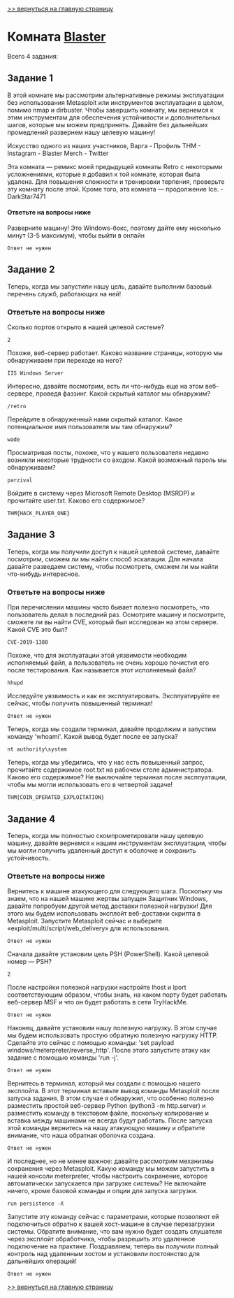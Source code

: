 [>> вернуться на главную страницу](https://github.com/BEPb/tryhackme/blob/master/README.md)

# Комната [Blaster](https://tryhackme.com/r/room/blaster) 

Всего 4 задания:
## Задание 1
В этой комнате мы рассмотрим альтернативные режимы эксплуатации без использования Metasploit или инструментов 
эксплуатации в целом, помимо nmap и dirbuster. Чтобы завершить комнату, мы вернемся к этим инструментам для 
обеспечения устойчивости и дополнительных шагов, которые мы можем предпринять. Давайте без дальнейших промедлений 
развернем нашу целевую машину!   

Искусство одного из наших участников, Варга -  Профиль THM  -  Instagram  -  Blaster Merch  - Twitter

Эта комната — ремикс моей предыдущей комнаты Retro с некоторыми усложнениями, которые я добавил к той комнате, 
которая была удалена. Для повышения сложности и тренировки терпения, проверьте эту комнату после этой. Кроме того, 
эта комната — продолжение Ice. - DarkStar7471  

#### Ответьте на вопросы ниже
Разверните машину! Это Windows-бокс, поэтому дайте ему несколько минут (3-5 максимум), чтобы выйти в онлайн
```commandline
Ответ не нужен
```

## Задание 2
Теперь, когда мы запустили нашу цель, давайте выполним базовый перечень служб, работающих на ней!

### Ответьте на вопросы ниже
Сколько портов открыто в нашей целевой системе?
```commandline
2
```
Похоже, веб-сервер работает. Каково название страницы, которую мы обнаруживаем при переходе на него?
```commandline
IIS Windows Server
```
Интересно, давайте посмотрим, есть ли что-нибудь еще на этом веб-сервере, проведя фаззинг. Какой скрытый каталог мы 
обнаружим? 
```commandline
/retro
```
Перейдите в обнаруженный нами скрытый каталог. Какое потенциальное имя пользователя мы там обнаружим?
```commandline
wade
```
Просматривая посты, похоже, что у нашего пользователя недавно возникли некоторые трудности со входом. Какой 
возможный пароль мы обнаруживаем? 
```commandline
parzival
```
Войдите в систему через Microsoft Remote Desktop (MSRDP) и прочитайте user.txt. Каково его содержимое?
```commandline
THM{HACK_PLAYER_ONE}
```

## Задание 3
Теперь, когда мы получили доступ к нашей целевой системе, давайте посмотрим, сможем ли мы найти способ эскалации. 
Для начала давайте разведаем систему, чтобы посмотреть, сможем ли мы найти что-нибудь интересное. 

### Ответьте на вопросы ниже
При перечислении машины часто бывает полезно посмотреть, что пользователь делал в последний раз. Осмотрите машину и 
посмотрите, сможете ли вы найти CVE, который был исследован на этом сервере. Какой CVE это был? 
```commandline
CVE-2019-1388
```
Похоже, что для эксплуатации этой уязвимости необходим исполняемый файл, а пользователь не очень хорошо почистил его 
после тестирования. Как называется этот исполняемый файл? 
```commandline
hhupd
```
Исследуйте уязвимость и как ее эксплуатировать. Эксплуатируйте ее сейчас, чтобы получить повышенный терминал!
```commandline
Ответ не нужен
```
Теперь, когда мы создали терминал, давайте продолжим и запустим команду 'whoami'. Какой вывод будет после ее запуска?
```commandline
nt authority\system
```
Теперь, когда мы убедились, что у нас есть повышенный запрос, прочитайте содержимое root.txt на рабочем столе 
администратора. Каково его содержимое? Не выключайте терминал после эксплуатации, чтобы мы могли использовать его в 
четвертой задаче!  
```commandline
THM{COIN_OPERATED_EXPLOITATION}
```

## Задание 4
Теперь, когда мы полностью скомпрометировали нашу целевую машину, давайте вернемся к нашим инструментам эксплуатации,
чтобы мы могли получить удаленный доступ к оболочке и сохранить устойчивость. 

### Ответьте на вопросы ниже
Вернитесь к машине атакующего для следующего шага. Поскольку мы знаем, что на нашей машине жертвы запущен Защитник 
Windows, давайте попробуем другой метод доставки полезной нагрузки! Для этого мы будем использовать эксплойт 
веб-доставки скрипта в Metasploit. Запустите Metasploit сейчас и выберите «exploit/multi/script/web_delivery» для 
использования.   
```commandline
Ответ не нужен
```
Сначала давайте установим цель PSH (PowerShell). Какой целевой номер — PSH?

```commandline
2
```
После настройки полезной нагрузки настройте lhost и lport соответствующим образом, чтобы знать, на каком порту будет 
работать веб-сервер MSF и что он будет работать в сети TryHackMe. 
```commandline
Ответ не нужен
```
Наконец, давайте установим нашу полезную нагрузку. В этом случае мы будем использовать простую обратную полезную 
нагрузку HTTP. Сделайте это сейчас с помощью команды: 'set payload windows/meterpreter/reverse_http'. После этого 
запустите атаку как задание с помощью команды 'run -j'.  
```commandline
Ответ не нужен
```
Вернитесь в терминал, который мы создали с помощью нашего эксплойта. В этот терминал вставьте вывод команды 
Metasploit после запуска задания. В этом случае я обнаружил, что особенно полезно разместить простой веб-сервер 
Python (python3 -m http.server) и разместить команду в текстовом файле, поскольку копирование и вставка между 
машинами не всегда будут работать. После запуска этой команды вернитесь на нашу атакующую машину и обратите внимание,
что наша обратная оболочка создана.     
```commandline
Ответ не нужен
```
И последнее, но не менее важное: давайте рассмотрим механизмы сохранения через Metasploit. Какую команду мы можем 
запустить в нашей консоли meterpreter, чтобы настроить сохранение, которое автоматически запускается при загрузке 
системы? Не включайте ничего, кроме базовой команды и опции для запуска загрузки.   
```commandline
run persistence -X
```
Запустите эту команду сейчас с параметрами, которые позволяют ей подключиться обратно к вашей хост-машине в случае 
перезагрузки системы. Обратите внимание, что вам нужно будет создать слушателя через эксплойт обработчика, чтобы 
разрешить это удаленное подключение на практике. Поздравляем, теперь вы получили полный контроль над удаленным 
хостом и установили постоянство для дальнейших операций!    
```commandline
Ответ не нужен
```

[>> вернуться на главную страницу](https://github.com/BEPb/tryhackme/blob/master/README.md)